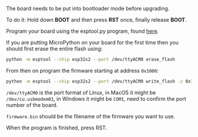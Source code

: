 The board needs to be put into bootloader mode before upgrading.

To do it: Hold down **BOOT** and then press **RST** once, finally release **BOOT**.

Program your board using the esptool.py program, found [here](https://github.com/espressif/esptool).

If you are putting MicroPython on your board for the first time then you should
first erase the entire flash using:

```bash
python -m esptool --chip esp32s2 --port /dev/ttyACM0 erase_flash
```

From then on program the firmware starting at address `0x1000`:

```bash
python -m esptool --chip esp32s2 --port /dev/ttyACM0 write_flash -z 0x1000 firmware.bin
```

`/dev/ttyACM0` is the port format of Linux, in MacOS it might be `/dev/cu.usbmodem01`, in Windows it might be `COM1`, need to confirm the port number of the board.

`firmware.bin` should be the filename of the firmware you want to use.

When the program is finished, press RST.
